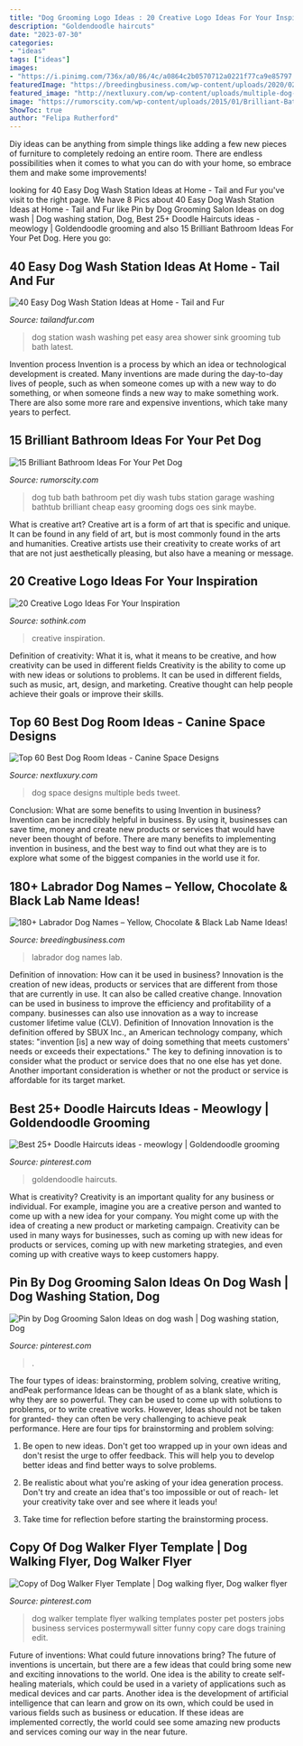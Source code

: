 ```yaml
---
title: "Dog Grooming Logo Ideas : 20 Creative Logo Ideas For Your Inspiration"
description: "Goldendoodle haircuts"
date: "2023-07-30"
categories:
- "ideas"
tags: ["ideas"]
images:
- "https://i.pinimg.com/736x/a0/86/4c/a0864c2b0570712a0221f77ca9e85797.jpg"
featuredImage: "https://breedingbusiness.com/wp-content/uploads/2020/02/labrador-puppy-names.jpg"
featured_image: "http://nextluxury.com/wp-content/uploads/multiple-dog-beds-dog-room-ideas.jpg"
image: "https://rumorscity.com/wp-content/uploads/2015/01/Brilliant-Bathroom-Ideas-For-Your-Pet-Dog-08.jpg"
ShowToc: true
author: "Felipa Rutherford"
---
```



Diy ideas can be anything from simple things like adding a few new pieces of furniture to completely redoing an entire room. There are endless possibilities when it comes to what you can do with your home, so embrace them and make some improvements!

	

		
looking for 40 Easy Dog Wash Station Ideas at Home - Tail and Fur you've visit to the right page. We have 8 Pics about 40 Easy Dog Wash Station Ideas at Home - Tail and Fur like Pin by Dog Grooming Salon Ideas on dog wash | Dog washing station, Dog, Best 25+ Doodle Haircuts ideas - meowlogy | Goldendoodle grooming and also 15 Brilliant Bathroom Ideas For Your Pet Dog. Here you go:
		
    
## 40 Easy Dog Wash Station Ideas At Home - Tail And Fur

<img loading=lazy src="http://tailandfur.com/wp-content/uploads/2016/09/40-Easy-Dog-Wash-Area-Ideas-6.jpg" onerror="this.onerror=null;this.src='https://tse1.mm.bing.net/th?id=OIP.QcdKwbiva9krDBPJehvNNwHaEM&amp;pid=15.1';" alt="40 Easy Dog Wash Station Ideas at Home - Tail and Fur">

_Source: tailandfur.com_

>dog station wash washing pet easy area shower sink grooming tub bath latest. 

	

Invention process
Invention is a process by which an idea or technological development is created. Many inventions are made during the day-to-day lives of people, such as when someone comes up with a new way to do something, or when someone finds a new way to make something work. There are also some more rare and expensive inventions, which take many years to perfect.

    
## 15 Brilliant Bathroom Ideas For Your Pet Dog

<img loading=lazy src="https://rumorscity.com/wp-content/uploads/2015/01/Brilliant-Bathroom-Ideas-For-Your-Pet-Dog-08.jpg" onerror="this.onerror=null;this.src='https://tse2.mm.bing.net/th?id=OIP.4OLKrNMuz5DdOXP5EigMqQHaKL&amp;pid=15.1';" alt="15 Brilliant Bathroom Ideas For Your Pet Dog">

_Source: rumorscity.com_

>dog tub bath bathroom pet diy wash tubs station garage washing bathtub brilliant cheap easy grooming dogs oes sink maybe. 

	

What is creative art?
Creative art is a form of art that is specific and unique. It can be found in any field of art, but is most commonly found in the arts and humanities. Creative artists use their creativity to create works of art that are not just aesthetically pleasing, but also have a meaning or message.

    
## 20 Creative Logo Ideas For Your Inspiration

<img loading=lazy src="https://www.sothink.com/images/product/logo-maker/logo-ideas-20.jpg" onerror="this.onerror=null;this.src='https://tse3.mm.bing.net/th?id=OIP.ScH0hatyM7QCowc5zJVXuAHaD8&amp;pid=15.1';" alt="20 Creative Logo Ideas For Your Inspiration">

_Source: sothink.com_

>creative inspiration. 

	

Definition of creativity: What it is, what it means to be creative, and how creativity can be used in different fields
Creativity is the ability to come up with new ideas or solutions to problems. It can be used in different fields, such as music, art, design, and marketing. Creative thought can help people achieve their goals or improve their skills.

    
## Top 60 Best Dog Room Ideas - Canine Space Designs

<img loading=lazy src="http://nextluxury.com/wp-content/uploads/multiple-dog-beds-dog-room-ideas.jpg" onerror="this.onerror=null;this.src='https://tse4.mm.bing.net/th?id=OIP.UTg-xrs1v1hcw7OdMGCPAAAAAA&amp;pid=15.1';" alt="Top 60 Best Dog Room Ideas - Canine Space Designs">

_Source: nextluxury.com_

>dog space designs multiple beds tweet. 

	

Conclusion: What are some benefits to using Invention in business?
Invention can be incredibly helpful in business. By using it, businesses can save time, money and create new products or services that would have never been thought of before. There are many benefits to implementing invention in business, and the best way to find out what they are is to explore what some of the biggest companies in the world use it for.

    
## 180+ Labrador Dog Names – Yellow, Chocolate &amp; Black Lab Name Ideas!

<img loading=lazy src="https://breedingbusiness.com/wp-content/uploads/2020/02/labrador-puppy-names.jpg" onerror="this.onerror=null;this.src='https://tse2.mm.bing.net/th?id=OIP.Sq62x2H-CbKtDvIFtjIC-gHaEX&amp;pid=15.1';" alt="180+ Labrador Dog Names – Yellow, Chocolate &amp; Black Lab Name Ideas!">

_Source: breedingbusiness.com_

>labrador dog names lab. 

	

Definition of innovation: How can it be used in business?
Innovation is the creation of new ideas, products or services that are different from those that are currently in use. It can also be called creative change. Innovation can be used in business to improve the efficiency and profitability of a company. businesses can also use innovation as a way to increase customer lifetime value (CLV). Definition of Innovation
Innovation is the definition offered by SBUX Inc., an American technology company, which states: "invention [is] a new way of doing something that meets customers' needs or exceeds their expectations." The key to defining innovation is to consider what the product or service does that no one else has yet done. Another important consideration is whether or not the product or service is affordable for its target market.

    
## Best 25+ Doodle Haircuts Ideas - Meowlogy | Goldendoodle Grooming

<img loading=lazy src="https://i.pinimg.com/736x/92/b8/fc/92b8fcb54ff65c7dd696f92a84cafd83.jpg" onerror="this.onerror=null;this.src='https://tse3.mm.bing.net/th?id=OIP.WF7AljmWIESs2Ayf4Y0W7gHaJ3&amp;pid=15.1';" alt="Best 25+ Doodle Haircuts ideas - meowlogy | Goldendoodle grooming">

_Source: pinterest.com_

>goldendoodle haircuts. 

	

What is creativity?
Creativity is an important quality for any business or individual. For example, imagine you are a creative person and wanted to come up with a new idea for your company. You might come up with the idea of creating a new product or marketing campaign. Creativity can be used in many ways for businesses, such as coming up with new ideas for products or services, coming up with new marketing strategies, and even coming up with creative ways to keep customers happy.

    
## Pin By Dog Grooming Salon Ideas On Dog Wash | Dog Washing Station, Dog

<img loading=lazy src="https://i.pinimg.com/736x/64/e7/66/64e766bfc7b93b3a7de0fceba5db6c14.jpg" onerror="this.onerror=null;this.src='https://tse2.mm.bing.net/th?id=OIP.nvhXQ6RHKGnDH2QJaVIQ4AHaLH&amp;pid=15.1';" alt="Pin by Dog Grooming Salon Ideas on dog wash | Dog washing station, Dog">

_Source: pinterest.com_

>. 

	

The four types of ideas: brainstorming, problem solving, creative writing, andPeak performance
Ideas can be thought of as a blank slate, which is why they are so powerful. They can be used to come up with solutions to problems, or to write creative works. However, Ideas should not be taken for granted- they can often be very challenging to achieve peak performance. Here are four tips for brainstorming and problem solving:
1. Be open to new ideas. Don't get too wrapped up in your own ideas and don't resist the urge to offer feedback. This will help you to develop better ideas and find better ways to solve problems.

2. Be realistic about what you're asking of your idea generation process. Don't try and create an idea that's too impossible or out of reach- let your creativity take over and see where it leads you!

3. Take time for reflection before starting the brainstorming process.

    
## Copy Of Dog Walker Flyer Template | Dog Walking Flyer, Dog Walker Flyer

<img loading=lazy src="https://i.pinimg.com/736x/a0/86/4c/a0864c2b0570712a0221f77ca9e85797.jpg" onerror="this.onerror=null;this.src='https://tse1.mm.bing.net/th?id=OIP.jB5qQSt-4x08Kr9tKgsbLgAAAA&amp;pid=15.1';" alt="Copy of Dog Walker Flyer Template | Dog walking flyer, Dog walker flyer">

_Source: pinterest.com_

>dog walker template flyer walking templates poster pet posters jobs business services postermywall sitter funny copy care dogs training edit. 

	

Future of inventions: What could future innovations bring?
The future of inventions is uncertain, but there are a few ideas that could bring some new and exciting innovations to the world. One idea is the ability to create self-healing materials, which could be used in a variety of applications such as medical devices and car parts. Another idea is the development of artificial intelligence that can learn and grow on its own, which could be used in various fields such as business or education. If these ideas are implemented correctly, the world could see some amazing new products and services coming our way in the near future.

